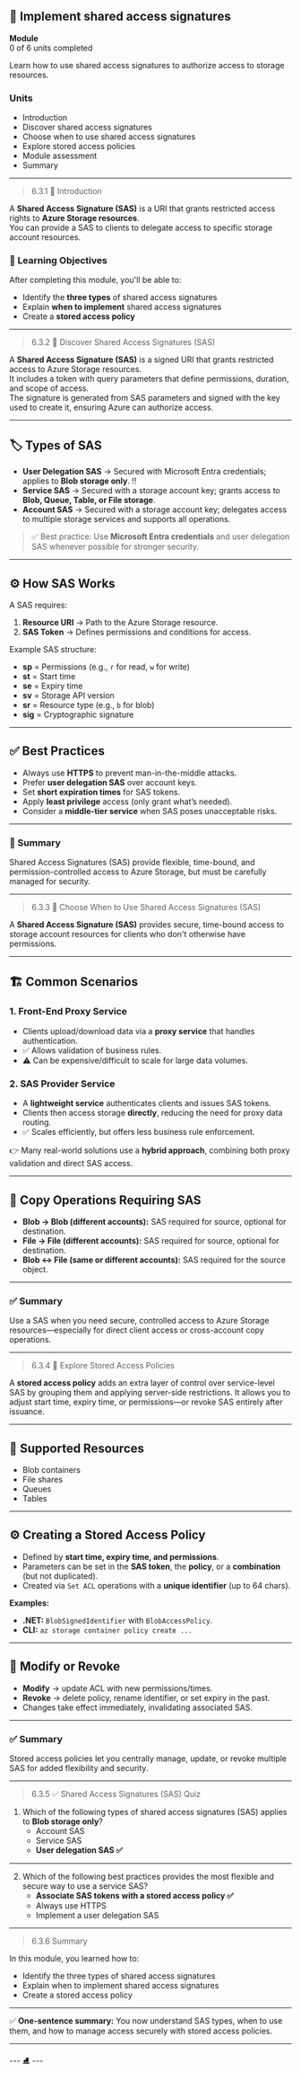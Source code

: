 ## 📌 Implement shared access signatures  
**Module**  
0 of 6 units completed  

Learn how to use shared access signatures to authorize access to storage resources.  

### Units  
- Introduction  
- Discover shared access signatures  
- Choose when to use shared access signatures  
- Explore stored access policies  
- Module assessment  
- Summary  

---

> 6.3.1 📘 Introduction

A **Shared Access Signature (SAS)** is a URI that grants restricted access rights to **Azure Storage resources**.  
You can provide a SAS to clients to delegate access to specific storage account resources.  

### 🎯 Learning Objectives
After completing this module, you'll be able to:  
- Identify the **three types** of shared access signatures  
- Explain **when to implement** shared access signatures  
- Create a **stored access policy**  

---

> 6.3.2 🔐 Discover Shared Access Signatures (SAS)

A **Shared Access Signature (SAS)** is a signed URI that grants restricted access to Azure Storage resources.  
It includes a token with query parameters that define permissions, duration, and scope of access.  
The signature is generated from SAS parameters and signed with the key used to create it, ensuring Azure can authorize access.

---

## 🏷️ Types of SAS
- **User Delegation SAS** → Secured with Microsoft Entra credentials; applies to **Blob storage only**.  ‼️
- **Service SAS** → Secured with a storage account key; grants access to **Blob, Queue, Table, or File storage**.  
- **Account SAS** → Secured with a storage account key; delegates access to multiple storage services and supports all operations.

> ✅ Best practice: Use **Microsoft Entra credentials** and user delegation SAS whenever possible for stronger security.

---

## ⚙️ How SAS Works
A SAS requires:  
1. **Resource URI** → Path to the Azure Storage resource.  
2. **SAS Token** → Defines permissions and conditions for access.  

Example SAS structure:  

- **sp** = Permissions (e.g., `r` for read, `w` for write)  
- **st** = Start time  
- **se** = Expiry time  
- **sv** = Storage API version  
- **sr** = Resource type (e.g., `b` for blob)  
- **sig** = Cryptographic signature  

---

## ✅ Best Practices
- Always use **HTTPS** to prevent man-in-the-middle attacks.  
- Prefer **user delegation SAS** over account keys.  
- Set **short expiration times** for SAS tokens.  
- Apply **least privilege** access (only grant what’s needed).  
- Consider a **middle-tier service** when SAS poses unacceptable risks.  

---

### 📌 Summary  
Shared Access Signatures (SAS) provide flexible, time-bound, and permission-controlled access to Azure Storage, but must be carefully managed for security.  

---

> 6.3.3 📌 Choose When to Use Shared Access Signatures (SAS)

A **Shared Access Signature (SAS)** provides secure, time-bound access to storage account resources for clients who don't otherwise have permissions.

---

## 🏗️ Common Scenarios

### 1. **Front-End Proxy Service**
- Clients upload/download data via a **proxy service** that handles authentication.  
- ✅ Allows validation of business rules.  
- ⚠️ Can be expensive/difficult to scale for large data volumes.

### 2. **SAS Provider Service**
- A **lightweight service** authenticates clients and issues SAS tokens.  
- Clients then access storage **directly**, reducing the need for proxy data routing.  
- ✅ Scales efficiently, but offers less business rule enforcement.

👉 Many real-world solutions use a **hybrid approach**, combining both proxy validation and direct SAS access.

---

## 📂 Copy Operations Requiring SAS
- **Blob → Blob (different accounts):** SAS required for source, optional for destination.  
- **File → File (different accounts):** SAS required for source, optional for destination.  
- **Blob ↔ File (same or different accounts):** SAS required for the source object.

---

### ✅ Summary
Use a SAS when you need secure, controlled access to Azure Storage resources—especially for direct client access or cross-account copy operations.  

---

> 6.3.4 📌 Explore Stored Access Policies

A **stored access policy** adds an extra layer of control over service-level SAS by grouping them and applying server-side restrictions. It allows you to adjust start time, expiry time, or permissions—or revoke SAS entirely after issuance.

---

## 🔑 Supported Resources
- Blob containers  
- File shares  
- Queues  
- Tables  

---

## ⚙️ Creating a Stored Access Policy
- Defined by **start time, expiry time, and permissions**.  
- Parameters can be set in the **SAS token**, the **policy**, or a **combination** (but not duplicated).  
- Created via `Set ACL` operations with a **unique identifier** (up to 64 chars).  

**Examples:**  
- **.NET:** `BlobSignedIdentifier` with `BlobAccessPolicy`.  
- **CLI:** `az storage container policy create ...`  

---

## 🔄 Modify or Revoke
- **Modify** → update ACL with new permissions/times.  
- **Revoke** → delete policy, rename identifier, or set expiry in the past.  
- Changes take effect immediately, invalidating associated SAS.  

---

### ✅ Summary  
Stored access policies let you centrally manage, update, or revoke multiple SAS for added flexibility and security.  

---

> 6.3.5 ✅ Shared Access Signatures (SAS) Quiz

1. Which of the following types of shared access signatures (SAS) applies to **Blob storage only**?  
   - Account SAS  
   - Service SAS  
   - **User delegation SAS ✅**

---

2. Which of the following best practices provides the most flexible and secure way to use a service SAS?  
   - **Associate SAS tokens with a stored access policy ✅**  
   - Always use HTTPS  
   - Implement a user delegation SAS  

---

> 6.3.6 Summary  

In this module, you learned how to:  
- Identify the three types of shared access signatures  
- Explain when to implement shared access signatures  
- Create a stored access policy  

---

✅ **One-sentence summary:** You now understand SAS types, when to use them, and how to manage access securely with stored access policies.  

---

--- ⛸️ ---